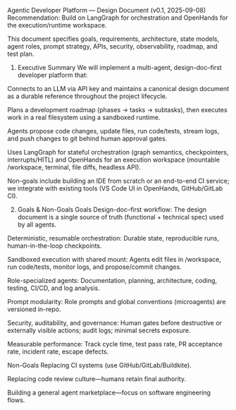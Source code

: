 Agentic Developer Platform — Design Document (v0.1, 2025-09-08)
Recommendation: Build on LangGraph for orchestration and OpenHands for the execution/runtime workspace.

This document specifies goals, requirements, architecture, state models, agent roles, prompt strategy, APIs, security, observability, roadmap, and test plan.

1) Executive Summary
We will implement a multi-agent, design-doc–first developer platform that:

Connects to an LLM via API key and maintains a canonical design document as a durable reference throughout the project lifecycle.

Plans a development roadmap (phases → tasks → subtasks), then executes work in a real filesystem using a sandboxed runtime.

Agents propose code changes, update files, run code/tests, stream logs, and push changes to git behind human approval gates.

Uses LangGraph for stateful orchestration (graph semantics, checkpointers, interrupts/HITL) and OpenHands for an execution workspace (mountable /workspace, terminal, file diffs, headless API).

Non-goals include building an IDE from scratch or an end-to-end CI service; we integrate with existing tools (VS Code UI in OpenHands, GitHub/GitLab CI).

2) Goals & Non-Goals
Goals
Design-doc–first workflow: The design document is a single source of truth (functional + technical spec) used by all agents.

Deterministic, resumable orchestration: Durable state, reproducible runs, human-in-the-loop checkpoints.

Sandboxed execution with shared mount: Agents edit files in /workspace, run code/tests, monitor logs, and propose/commit changes.

Role-specialized agents: Documentation, planning, architecture, coding, testing, CI/CD, and log analysis.

Prompt modularity: Role prompts and global conventions (microagents) are versioned in-repo.

Security, auditability, and governance: Human gates before destructive or externally visible actions; audit logs; minimal secrets exposure.

Measurable performance: Track cycle time, test pass rate, PR acceptance rate, incident rate, escape defects.

Non-Goals
Replacing CI systems (use GitHub/GitLab/Buildkite).

Replacing code review culture—humans retain final authority.

Building a general agent marketplace—focus on software engineering flows.